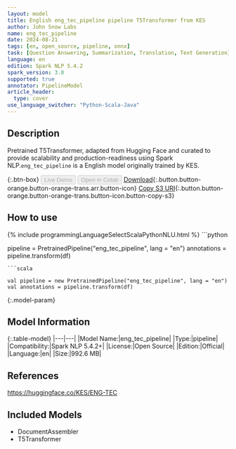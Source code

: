 ```yaml
---
layout: model
title: English eng_tec_pipeline pipeline T5Transformer from KES
author: John Snow Labs
name: eng_tec_pipeline
date: 2024-08-21
tags: [en, open_source, pipeline, onnx]
task: [Question Answering, Summarization, Translation, Text Generation]
language: en
edition: Spark NLP 5.4.2
spark_version: 3.0
supported: true
annotator: PipelineModel
article_header:
  type: cover
use_language_switcher: "Python-Scala-Java"
---
```


## Description

Pretrained T5Transformer, adapted from Hugging Face and curated to provide scalability and production-readiness using Spark NLP.`eng_tec_pipeline` is a English model originally trained by KES.

{:.btn-box}
<button class="button button-orange" disabled>Live Demo</button>
<button class="button button-orange" disabled>Open in Colab</button>
[Download](https://s3.amazonaws.com/auxdata.johnsnowlabs.com/public/models/eng_tec_pipeline_en_5.4.2_3.0_1724257927191.zip){:.button.button-orange.button-orange-trans.arr.button-icon}
[Copy S3 URI](s3://auxdata.johnsnowlabs.com/public/models/eng_tec_pipeline_en_5.4.2_3.0_1724257927191.zip){:.button.button-orange.button-orange-trans.button-icon.button-copy-s3}

## How to use



<div class="tabs-box" markdown="1">
{% include programmingLanguageSelectScalaPythonNLU.html %}
```python

pipeline = PretrainedPipeline("eng_tec_pipeline", lang = "en")
annotations =  pipeline.transform(df)   

```
```scala

val pipeline = new PretrainedPipeline("eng_tec_pipeline", lang = "en")
val annotations = pipeline.transform(df)

```
</div>

{:.model-param}
## Model Information

{:.table-model}
|---|---|
|Model Name:|eng_tec_pipeline|
|Type:|pipeline|
|Compatibility:|Spark NLP 5.4.2+|
|License:|Open Source|
|Edition:|Official|
|Language:|en|
|Size:|992.6 MB|

## References

https://huggingface.co/KES/ENG-TEC

## Included Models

- DocumentAssembler
- T5Transformer